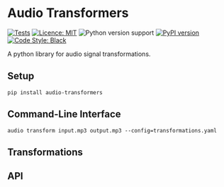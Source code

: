 # Audio Transformers

[![Tests](https://github.com/stepan-anokhin/audio-transformers/actions/workflows/tests.yaml/badge.svg)](https://github.com/stepan-anokhin/audio-transformers/actions/workflows/tests.yaml)
[![Licence: MIT](https://img.shields.io/pypi/l/audio-transformers)](https://github.com/stepan-anokhin/audio-transformers/blob/master/LICENSE)
![Python version support](https://img.shields.io/pypi/pyversions/audio-transformers)
[![PyPI version](https://img.shields.io/pypi/v/audio-transformers.svg?style=flat)](https://pypi.org/project/audio-transformers/)
[![Code Style: Black](https://img.shields.io/badge/code%20style-black-black.svg)](https://github.com/ambv/black)

A python library for audio signal transformations. 

## Setup

```shell
pip install audio-transformers
```

## Command-Line Interface

```shell
audio transform input.mp3 output.mp3 --config=transformations.yaml
```

## Transformations



## API


